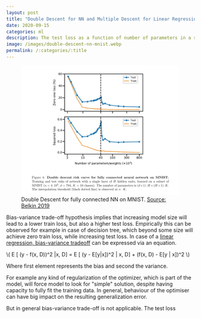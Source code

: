 ```yaml
---
layout: post
title: "Double Descent for NN and Multiple Descent for Linear Regression"
date: 2020-09-15
categories: ml
description: The test loss as a function of number of parameters in a special case of linear regression can show arbitrary multiple-descent.
image: /images/double-descent-nn-mnist.webp
permalink: /:categories/:title
---
```


<figure class="figure">
    <img
        class="figure-img img-fluid rounded"
        src="/images/double-descent-nn-mnist.webp"
        alt="Double Descent for fully connected NN on MNIST."/>
    <figcaption class="figure-caption">Double Descent for fully connected NN on MNIST. <a href="https://arxiv.org/abs/1812.11118">Source: Belkin 2019</a></figcaption>
</figure>


Bias-variance trade-off hypothesis implies that increasing model size will lead to a lower train loss, but also a higher test loss.
Empirically this can be observed for example in case of decision tree, which beyond some size will achieve zero train loss, while increasing test loss.
In case of a [linear regression, bias-variance tradeoff](http://www.dam.brown.edu/people/geman/Homepage/Essays%20and%20ideas%20about%20neurobiology/bias-variance.pdf) can be expressed via an equation.

\\( E [ (y - f(x, D))^2 |x, D] = E [ (y - E[y|x])^2 | x, D] + (f(x, D) - E[y | x])^2 \\)

Where first element represents the bias and second the variance.


For example any kind of regularization of the optimizer, which is part of the model, will force model to look for "simple" solution, despite having capacity to fully fit the training data.
In general, behaviour of the optimiser can have big impact on the resulting generalization error.

But in general bias-variance trade-off is not applicable. The test loss 

